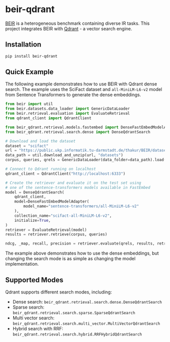 # beir-qdrant

[BEIR](https://github.com/beir-cellar/beir) is a heterogeneous benchmark containing diverse IR tasks. This project
integrates BEIR with [Qdrant](https://github.com/qdrant/qdrant) - a vector search engine.

## Installation

```bash
pip install beir-qdrant
```

## Quick Example

The following example demonstrates how to use BEIR with Qdrant dense search. The example uses the SciFact dataset
and `all-MiniLM-L6-v2` model from Sentence Transformers to generate the dense embeddings.

```python
from beir import util
from beir.datasets.data_loader import GenericDataLoader
from beir.retrieval.evaluation import EvaluateRetrieval
from qdrant_client import QdrantClient

from beir_qdrant.retrieval.models.fastembed import DenseFastEmbedModelAdapter
from beir_qdrant.retrieval.search.dense import DenseQdrantSearch

# Download and load the dataset
dataset = "scifact"
url = "https://public.ukp.informatik.tu-darmstadt.de/thakur/BEIR/datasets/{}.zip".format(dataset)
data_path = util.download_and_unzip(url, "datasets")
corpus, queries, qrels = GenericDataLoader(data_folder=data_path).load(split="test")

# Connect to Qdrant running on localhost
qdrant_client = QdrantClient("http://localhost:6333")

# Create the retriever and evaluate it on the test set using
# one of the sentence-transformers models available in FastEmbed
model = DenseQdrantSearch(
    qdrant_client,
    model=DenseFastEmbedModelAdapter(
        model_name="sentence-transformers/all-MiniLM-L6-v2"
    ),
    collection_name="scifact-all-MiniLM-L6-v2",
    initialize=True,
)
retriever = EvaluateRetrieval(model)
results = retriever.retrieve(corpus, queries)

ndcg, _map, recall, precision = retriever.evaluate(qrels, results, retriever.k_values)
```

The example above demonstrates how to use the dense embeddings, but changing the search mode is as simple as changing
the model implementation.

## Supported Modes

Qdrant supports different search modes, including:

- Dense search: `beir_qdrant.retrieval.search.dense.DenseQdrantSearch`
- Sparse search: `beir_qdrant.retrieval.search.sparse.SparseQdrantSearch`
- Multi vector search: `beir_qdrant.retrieval.search.multi_vector.MultiVectorQdrantSearch`
- Hybrid search with RRF: `beir_qdrant.retrieval.search.hybrid.RRFHybridQdrantSearch`
